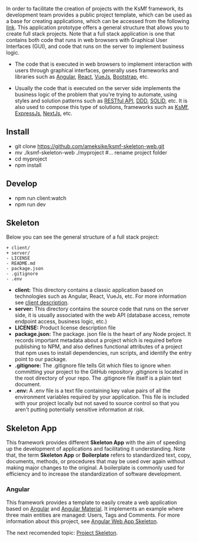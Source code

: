 In order to facilitate the creation of projects with the KsMf framework, its development team provides a public project template, which can be used as a base for creating applications, which can be accessed from the following [link](https://github.com/ameksike/ksmf-skeleton-web). This application prototype offers a general structure that allows you to create full stack projects. Note that a full stack application is one that contains both code that runs in web browsers with Graphical User Interfaces (GUI), and code that runs on the server to implement business logic.

- The code that is executed in web browsers to implement interaction with users through graphical interfaces, generally uses frameworks and libraries such as [Angular](https://angular.io/docs), [React](https://en.reactjs.org/docs/getting-started.html), [VueJs](https://vuejs.org/v2/guide/), [Bootstrap](https://getbootstrap.com/docs/5.1/getting-started/introduction/), etc.

- Usually the code that is executed on the server side implements the business logic of the problem that you're trying to automate, using styles and solution patterns such as [RESTful API](https://es.wikipedia.org/wiki/Transferencia_de_Estado_Representacional), [DDD](https://en.wikipedia.org/wiki/Domain-driven_design), [SOLID](https://es.wikipedia.org/wiki/SOLID), etc. It is also used to compose this type of solutions, frameworks such as [KsMf](https://github.com/ameksike/ksmf/wiki), [ExpressJs](https://expressjs.com/es/), [NextJs](https://nextjs.org/), etc.

## Install
- git clone https://github.com/ameksike/ksmf-skeleton-web.git
- mv ./ksmf-skeleton-web ./myproject   #... rename project folder
- cd myproject
- npm install 

## Develop
- npm run client:watch
- npm run dev

## Skeleton
Below you can see the general structure of a full stack project:
```
+ client/
+ server/
- LICENSE
- README.md
- package.json
- .gitignore
- .env
```

- **client:** This directory contains a classic application based on technologies such as Angular, React, VueJs, etc. For more information see [client description](https://github.com/ameksike/ksmf-skeleton-web/tree/main/client).
- **server:** This directory contains the source code that runs on the server side, it is usually associated with the web API (database access, remote endpoint access, business logic, etc.)
- **LICENSE:** Product license description file
- **package.json:** The package. json file is the heart of any Node project. It records important metadata about a project which is required before publishing to NPM, and also defines functional attributes of a project that npm uses to install dependencies, run scripts, and identify the entry point to our package.
- **.gitignore:** The .gitignore file tells Git which files to ignore when committing your project to the GitHub repository .gitignore is located in the root directory of your repo. The .gitignore file itself is a plain text document.
- **.env:** A .env file is a text file containing key value pairs of all the environment variables required by your application. This file is included with your project locally but not saved to source control so that you aren't putting potentially sensitive information at risk.

## Skeleton App
This framework provides different **Skeleton App** with the aim of speeding up the development of applications and facilitating it understanding. Note that, the term **Skeleton App** or **Boilerplate** refers to standardized text, copy, documents, methods, or procedures that may be used over again without making major changes to the original. A boilerplate is commonly used for efficiency and to increase the standardization of software development.

### Angular 
This framework provides a template to easily create a web application based on [Angular](https://angular.io/) and [Angular Material](https://material.angular.io/). It implements an example where three main entities are managed: Users, Tags and Comments. For more information about this project, see [Angular Web App Skeleton](https://github.com/ameksike/ksmf-skeleton-web-angular).

The next recomended topic: [Project Skeleton](./common.project.skeleton.md).